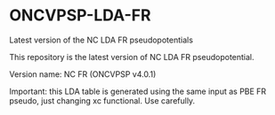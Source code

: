 # ONCVPSP-LDA-FR
Latest version of the NC LDA FR pseudopotentials 

This repository is the latest version of NC LDA FR pseudopotential.

Version name: NC FR (ONCVPSP v4.0.1)

Important: this LDA table is generated using the same input as PBE FR pseudo, just changing xc functional. 
Use carefully. 

